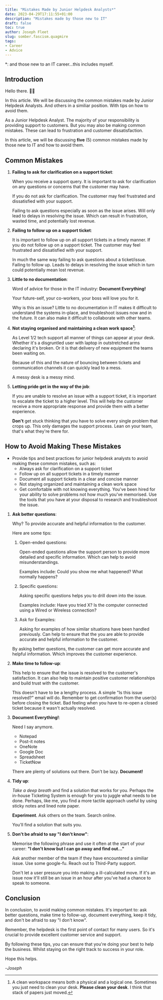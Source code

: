 ```yaml
---
title: "Mistakes Made by Junior Helpdesk Analysts*"
date: 2023-04-29T17:11:55+01:00
description: "Mistakes made by those new to IT"
draft: false
toc: true
author: Joseph Fleet
slug: somber.fascism.quagmire
tags:
- Career
- Advice
---
```


*: and those new to an IT career...this includes myself.

## Introduction
Hello there. 👋🏻

In this article. We will be discussing the common mistakes made by Junior Helpdesk Analysts. And others in a similiar position. With tips on how to avoid them. 

As a Junior Helpdesk Analyst. The majority of your responsibility is providing support to customers. But you may also be making common mistakes. These can lead to frustration and customer dissatisfaction. 

In this article, we will be discussing **five** (5) common mistakes made by those new to IT and how to avoid them.

## Common Mistakes
1. **Failing to ask for clarification on a support ticket**:
 
    When you receive a support query. It is important to ask for clarification on any questions or concerns that the customer may have. 
 
    If you do not ask for clarification. The customer may feel frustrated and dissatisfied with your support.

    Failing to ask questions especially as soon as the issue arises. Will only lead to delays in resolving the issue. Which can result in frustration, wasted time, and potentially lost revenue.

2. **Failing to follow up on a support ticket**: 
 
   It is important to follow up on all support tickets in a timely manner. If you do not follow up on a support ticket. The customer may feel frustrated and dissatisfied with your support.

   In much the same way failing to ask questions about a ticket/issue. Failing to follow up. Leads to delays in resolving the issue which in turn could potentially mean lost revenue.

3. **Little to no documentation**: 
   
   Word of advice for those in the IT industry: **Document Everything!**

   Your future-self, your co-workers, your boss will love you for it.

   Why is this an issue? Little to no documentation in IT makes it difficult to understand the systems in-place, and troubleshoot issues now and in the future. It can also make it difficult to collaborate with other teams.

4. **Not staying organised and maintaining a clean work space[^1]**:

    As Level 1/2 tech support all manner of things can appear at your desk. Whether it's a disgruntled user with laptop in outstretched arms declaring it's broken. Or it is that delivery of new equipment the teams been waiting on.

    Because of this and the nature of bouncing between tickets and communication channels it can quickly lead to a mess. 
    
    A messy desk is a messy mind.

5. **Letting pride get in the way of the job**: 
   
   If you are unable to resolve an issue with a support ticket, it is important to escalate the ticket to a higher level. This will help the customer receive a more appropriate response and provide them with a better experience.

   **Don't** get stuck thinking that _you_ have to solve every single problem that crops up. This only damages the support process. Lean on your team, that's what they're there for.

## How to Avoid Making These Mistakes
* Provide tips and best practices for junior helpdesk analysts to avoid making these common mistakes, such as:
	+ Always ask for clarification on a support ticket
	+ Follow up on all support tickets in a timely manner
	+ Document all support tickets in a clear and concise manner
	+ Not staying organized and maintaining a clean work space
	+ Get comfortable with not knowing everything. You've been hired for your ability to solve problems not how much you've memorised. Use the tools that you have at your disposal to research and troubleshoot the issue.

1. **Ask better questions**:
    
    Why? To provide accurate and helpful information to the customer. 
    
    Here are some tips:

   1. Open-ended questions: 

        Open-ended questions allow the support person to provide more detailed and specific information. Which can help to avoid misunderstandings.

        Examples include: Could you show me what happened? What normally happens?

   2. Specific questions: 
        
        Asking specific questions helps you to drill down into the issue.

        Examples include: Have you tried X? Is the computer connected using a Wired or Wireless connection? 

   3. Ask for Examples: 
   
        Asking for examples of how similar situations have been handled previously. Can help to ensure that the you are able to provide accurate and helpful information to the customer.

   By asking better questions, the customer can get more accurate and helpful information. Which improves the customer experience.

2. **Make time to follow-up**: 
   
   This help to ensure that the issue is resolved to the customer's satisfaction. It can also help to maintain positive customer relationships and build trust with the customer.

   This doesn't have to be a lengthy process. A simple "Is this issue resolved?" email will do. Remember to get confirmation from the user(s) before closing the ticket. Bad feeling when you have to re-open a closed ticket because it wasn't actually resolved.

3. **Document Everything!**: 
   
   Need I say anymore.
   - Notepad
   - Post-it notes
   - OneNote
   - Google Doc
   - Spreadsheet
   - TicketNow

    There are plenty of solutions out there. Don't be lazy. **Document!**

4. **Tidy up**:
    
    _Take a deep breath_ and find a solution that works for you. Perhaps the in-house Ticketing System is enough for you to juggle what needs to be done. Perhaps, like me, you find a more tactile approach useful by using sticky notes and lined note paper. 
    
    **Experiment**.
    Ask others on the team. 
    Search online. 
    
    You'll find a solution that suits you.

5. **Don't be afraid to say "I don't know"**: 
   
   Memorise the following phrase and use it often at the start of your career: **"I don't know but I can go away and find out..."**

   Ask another member of the team if they have encountered a similiar issue. Use some google-fu. Reach out to Third-Party support.

   Don't let a user pressure you into making a ill-calculated move. If it's an issue now it'll still be an issue in an hour after you've had a chance to speak to someone.

## Conclusion
In conclusion, to avoid making common mistakes. It's important to: ask better questions, make time to follow-up, document everything, keep it tidy, and don't be afraid to say "I don't know".

Remember, the helpdesk is the first point of contact for many users. So it's crucial to provide excellent customer service and support. 

By following these tips, you can ensure that you're doing your best to help the business. Whilst staying on the right track to success in your role.

Hope this helps.

-_Joseph_


[^1]: A clean workspace means both a physical and a logical one. Sometimes you just need to clean your desk. **Please clean your desk**. I think that stack of papers just moved.